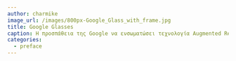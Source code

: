 ```yaml
---
author: charmike
image_url: /images/800px-Google_Glass_with_frame.jpg
title: Google Glasses
caption: Η προσπάθεια της Google να ενσωματώσει τεχνολογία Augmented Reality "κρυμμένη" μέσα σε γυαλιά οράσεως.
categories:
  - preface
---
```

